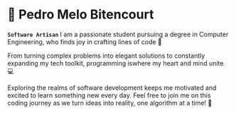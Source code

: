 # 🙌 Pedro Melo Bitencourt

**`Software Artisan`**
I am a passionate student pursuing a degree in Computer Engineering, who finds joy in crafting lines of code 🚀

From turning complex problems into elegant solutions to constantly expanding my tech toolkit, programming iswhere my heart and mind unite 💻

Exploring the realms of software development keeps me motivated and excited to learn something new every day. Feel free to join me on this coding journey as we turn ideas into reality, one algorithm at a time! 🌟


<!--
**pedromelobitencourt/PedroMeloBitencourt** is a ✨ _special_ ✨ repository because its `README.md` (this file) appears on your GitHub profile.

Here are some ideas to get you started:

- 🔭 I’m currently working on ...
- 🌱 I’m currently learning ...
- 👯 I’m looking to collaborate on ...
- 🤔 I’m looking for help with ...
- 💬 Ask me about ...
- 📫 How to reach me: ...
- 😄 Pronouns: ...
- ⚡ Fun fact: ...
-->
